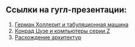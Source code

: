 ## Ссылки на гугл-презентации:
1. [Герман Холлерит и табуляционная машина](https://docs.google.com/presentation/d/1Ab2SrCBQBnrL0c3QOUEGgOWgSJM7WcUwZDJ1UbXCXsY/edit?usp=sharing)
2. [Конрад Цузе и компьютеры серии Z](https://docs.google.com/presentation/d/1o1y2jw2QpWG7FZMSP45esUsK_-FPsx-cTgrIWoV7xKs/edit?usp=sharing)
3. [Расхождение архитектур](https://docs.google.com/presentation/d/157ADMJKsUoQkVQ0gcpV_fw0yPYIeVOK0_799sxZRMjQ/edit?usp=sharing)
